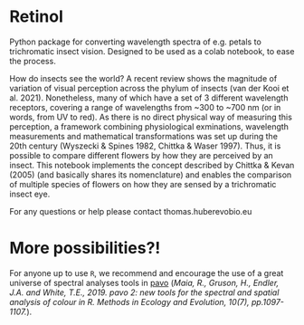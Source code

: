 # Retinol
Python package for converting wavelength spectra of e.g. petals to trichromatic insect vision. Designed to be used as a colab notebook, to ease the process.

How do insects see the world? A recent review shows the magnitude of variation of visual perception across the phylum of insects (van der Kooi et al. 2021). Nonetheless, many of which have a set of 3 different wavelength receptors, covering a range of wavelengths from ~300 to ~700 nm (or in words, from UV to red). As there is no direct physical way of measuring this perception, a framework combining physiological exminations, wavelength measurements and mathematical transformations was set up during the 20th century (Wyszecki & Spines 1982, Chittka & Waser 1997). Thus, it is possible to compare different flowers by how they are perceived by an insect. This notebook implements the concept described by Chittka & Kevan (2005) (and basically shares its nomenclature) and enables the comparison of multiple species of flowers on how they are sensed by a trichromatic insect eye.

For any questions or help please contact thomas.huber<at>evobio.eu

# More possibilities?!
For anyone up to use `R`, we recommend and encourage the use of a great universe of spectral analyses tools in [pavo](http://pavo.colrverse.com/) (*Maia, R., Gruson, H., Endler, J.A. and White, T.E., 2019. pavo 2: new tools for the spectral and spatial analysis of colour in R. Methods in Ecology and Evolution, 10(7), pp.1097-1107.*).

